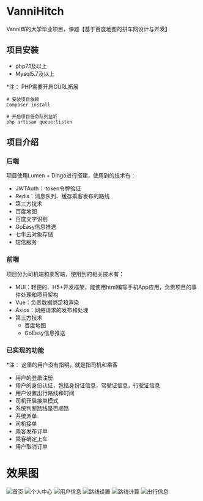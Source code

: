 # VanniHitch
Vanni辉的大学毕业项目，课题【基于百度地图的拼车网设计与开发】

## 项目安装

- php7.1及以上
- Mysql5.7及以上

*注： PHP需要开启CURL拓展

    # 安装项目依赖
    Composer install

    # 开启项目任务队列监听
    php artisan queue:listen



## 项目介绍

### 后端
项目使用Lumen + Dingo进行搭建，使用到的技术有：

- JWTAuth： token令牌验证
- Redis：消息队列、缓存乘客发布的路线
- 第三方技术
 - 百度地图
 - 百度文字识别
 - GoEasy信息推送
 - 七牛云对象存储
 - 短信服务

### 前端
项目分为司机端和乘客端，使用到的相关技术有：

- MUI：轻便的、H5+开发框架，能使用html编写手机App应用，负责项目的事件处理和项目架构
- Vue：负责数据绑定和渲染
- Axios：网络请求的发布和处理
- 第三方技术
  - 百度地图
  - GoEasy信息推送

### 已实现的功能
*注： 这里的用户没有指明，就是指司机和乘客

- 用户的登录注册
- 用户的身份认证，包括身份证信息，驾驶证信息，行驶证信息
- 用户设置出行路线和时间
- 司机开启接单模式
- 系统判断路线是否顺路
- 系统派单
- 司机接单
- 乘客发布订单
- 乘客确定上车
- 用户取消订单

# 效果图

![首页](https://note.youdao.com/yws/api/personal/file/E4886412478D48F9ADCFEA0ED8F88EA7?method=download&shareKey=4115ff8203b6b49b9526e1cb727abb65 "首页")
![个人中心](https://note.youdao.com/yws/api/personal/file/0C3135C50223460F8AFDBCB60E1AA9ED?method=download&shareKey=23b9c6f4392f42778140b0cf2518343b "个人中心")
![用户信息](https://note.youdao.com/yws/api/personal/file/1BE2419CD1D94FAFA809D3C4F2993D68?method=download&shareKey=e83822a9d8f017036d29b51b1d49c19f "用户信息")
![路线设置](https://note.youdao.com/yws/api/personal/file/9BFBD86B835C4E6D82A8407BEB00CB82?method=download&shareKey=91895b2f3d70b66ee5e61ba4b37f3956 "路线设置")
![路线计算](https://note.youdao.com/yws/api/personal/file/E0031BB4820F4887BBE6065E0F2B899C?method=download&shareKey=ee23cde21fbd21876b77feaac36b30db "路线计算")
![出行信息](https://note.youdao.com/yws/api/personal/file/85EFC2BAA121476190C5CD32D36BDA3C?method=download&shareKey=d5cc1e76648819c19c08310c0d781056 "出行信息")


